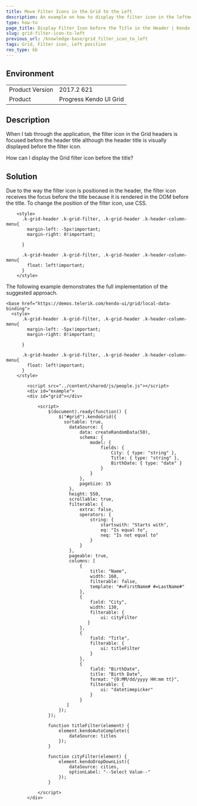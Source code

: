 ```yaml
---
title: Move Filter Icons in the Grid to the Left
description: An example on how to display the filter icon in the leftmost position of the Kendo UI Grid header.
type: how-to
page_title: Display Filter Icon before the Title in the Header | Kendo UI Grid
slug: grid-filter-icon-to-left
previous_url: /knowledge-base/grid_filter_icon_to_left
tags: Grid, Filter icon, Left position
res_type: kb
---
```


## Environment

<table>
	<tr>
		<td>Product Version</td>
		<td>2017.2 621</td>
	</tr>
	<tr>
		<td>Product</td>
		<td>Progress Kendo UI Grid</td>
	</tr>
</table>


## Description

When I tab through the application, the filter icon in the Grid headers is focused before the header title although the header title is visually displayed before the filter icon.

How can I display the Grid filter icon before the title?

## Solution

Due to the way the filter icon is positioned in the header, the filter icon receives the focus before the title because it is rendered in the DOM before the title. To change the position of the filter icon, use CSS.

```dojo
	<style>
	  .k-grid-header .k-grid-filter, .k-grid-header .k-header-column-menu{
		margin-left: -5px!important;
		margin-right: 0!important;

	  }

	  .k-grid-header .k-grid-filter, .k-grid-header .k-header-column-menu{
		float: left!important;
	  }
	</style>
```

The following example demonstrates the full implementation of the suggested approach.

```dojo
<base href="https://demos.telerik.com/kendo-ui/grid/local-data-binding">
  <style>
      .k-grid-header .k-grid-filter, .k-grid-header .k-header-column-menu{
        margin-left: -5px!important;
        margin-right: 0!important;

      }

      .k-grid-header .k-grid-filter, .k-grid-header .k-header-column-menu{
        float: left!important;
      }
    </style>

        <script src="../content/shared/js/people.js"></script>
        <div id="example">
        <div id="grid"></div>

            <script>
                $(document).ready(function() {
                    $("#grid").kendoGrid({
                      sortable: true,
                        dataSource: {
                            data: createRandomData(50),
                            schema: {
                                model: {
                                    fields: {
                                        City: { type: "string" },
                                        Title: { type: "string" },
                                        BirthDate: { type: "date" }
                                    }
                                }
                            },
                            pageSize: 15
                        },
                        height: 550,
                        scrollable: true,
                        filterable: {
                            extra: false,
                            operators: {
                                string: {
                                    startswith: "Starts with",
                                    eq: "Is equal to",
                                    neq: "Is not equal to"
                                }
                            }
                        },
                        pageable: true,
                        columns: [
                            {
                                title: "Name",
                                width: 160,
                                filterable: false,
                                template: "#=FirstName# #=LastName#"
                            },
                            {
                                field: "City",
                                width: 130,
                                filterable: {
                                    ui: cityFilter
                               }
                            },
                            {
                                field: "Title",
                                filterable: {
                                    ui: titleFilter
                                }
                            },
                            {
                                field: "BirthDate",
                                title: "Birth Date",
                                format: "{0:MM/dd/yyyy HH:mm tt}",
                                filterable: {
                                    ui: "datetimepicker"
                                }
                            }
                       ]
                    });
                });

                function titleFilter(element) {
                    element.kendoAutoComplete({
                        dataSource: titles
                    });
                }

                function cityFilter(element) {
                    element.kendoDropDownList({
                        dataSource: cities,
                        optionLabel: "--Select Value--"
                    });
                }

            </script>
        </div>
```
